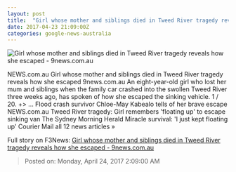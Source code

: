 ```yaml
---
layout: post
title:  "Girl whose mother and siblings died in Tweed River tragedy reveals how she escaped - 9news.com.au"
date: 2017-04-23 21:09:00Z
categories: google-news-australia
---
```


![Girl whose mother and siblings died in Tweed River tragedy reveals how she escaped - 9news.com.au](http://9network-vod-progressive.akamaized.net/media2/664969388001/2017/04/664969388001_5408258737001_5408251480001-vs.jpg)

NEWS.com.au Girl whose mother and siblings died in Tweed River tragedy reveals how she escaped 9news.com.au An eight-year-old girl who lost her mum and siblings when the family car crashed into the swollen Tweed River three weeks ago, has spoken of how she escaped the sinking vehicle. 1 / 20. +> ... Flood crash survivor Chloe-May Kabealo tells of her brave escape NEWS.com.au Tweed River tragedy: Girl remembers 'floating up' to escape sinking van The Sydney Morning Herald Miracle survival: 'I just kept floating up' Courier Mail all 12 news articles »


Full story on F3News: [Girl whose mother and siblings died in Tweed River tragedy reveals how she escaped - 9news.com.au](http://www.f3nws.com/n/2ysGFH)

> Posted on: Monday, April 24, 2017 2:09:00 AM
